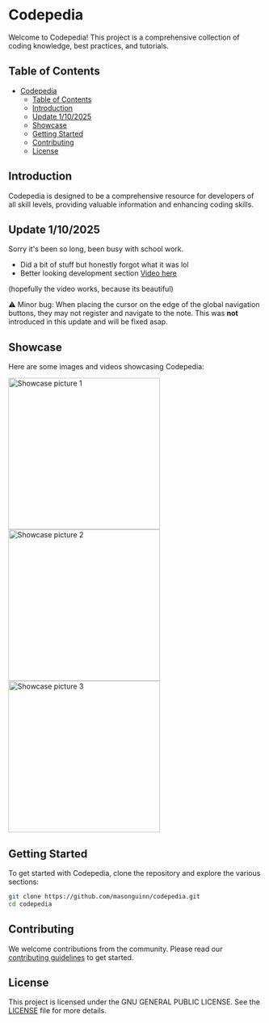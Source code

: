 # Codepedia

Welcome to Codepedia! This project is a comprehensive collection of coding knowledge, best practices, and tutorials.

## Table of Contents

- [Codepedia](#codepedia)
  - [Table of Contents](#table-of-contents)
  - [Introduction](#introduction)
  - [Update 1/10/2025](#update-1102025)
  - [Showcase](#showcase)
  - [Getting Started](#getting-started)
  - [Contributing](#contributing)
  - [License](#license)

## Introduction

Codepedia is designed to be a comprehensive resource for developers of all skill levels, providing valuable information and enhancing coding skills.

## Update 1/10/2025
Sorry it's been so long, been busy with school work.
- Did a bit of stuff but honestly forgot what it was lol
- Better looking development section
[Video here](20250111-0058-03.8214527.mp4)

(hopefully the video works, because its beautiful)



⚠️ Minor bug: When placing the cursor on the edge of the global navigation buttons, they may not register and navigate to the note. This was **not** introduced in this update and will be fixed asap.

## Showcase

Here are some images and videos showcasing Codepedia:

<img src="Config/Resources/showcase_pic01.png" alt="Showcase picture 1" width="300"/>

<img src="Config/Resources/showcase_pic02.png" alt="Showcase picture 2" width="300"/>

<img src="Config/Resources/showcase_pic03.png" alt="Showcase picture 3" width="300"/>

## Getting Started

To get started with Codepedia, clone the repository and explore the various sections:

```bash
git clone https://github.com/masonguinn/codepedia.git
cd codepedia
```

## Contributing

We welcome contributions from the community. Please read our [contributing guidelines](CONTRIBUTING.md) to get started.

## License

This project is licensed under the GNU GENERAL PUBLIC LICENSE. See the [LICENSE](LICENSE) file for more details.